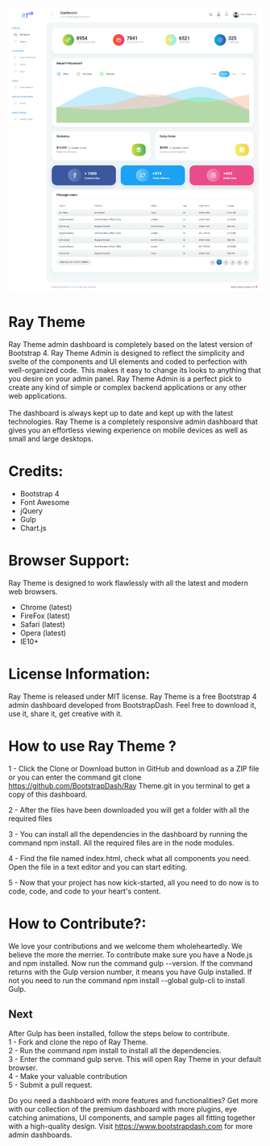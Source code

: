 <a href="http://www.bootstrapdash.com/demo/Ray Theme-admin-free/jquery/" target="_blank">
<img src="https://raw.githubusercontent.com/info-aliahmadi/Ray-Theme/main/images/Demo/RayTheme-Admin.png"></a>

<h1>Ray Theme</h1>
Ray Theme admin dashboard is completely based on the latest version of Bootstrap 4. Ray Theme Admin is designed to reflect the simplicity and svelte of the components and UI elements and coded to perfection with well-organized code. This makes it easy to change its looks to anything that you desire on your admin panel. Ray Theme Admin is a perfect pick to create any kind of simple or complex backend applications or any other web applications.
<br><br>
The dashboard is always kept up to date and kept up with the latest technologies. Ray Theme is a completely responsive admin dashboard that gives you an effortless viewing experience on mobile devices as well as small and large desktops.


<h1>Credits:</h1>

- Bootstrap 4
- Font Awesome
- jQuery
- Gulp
- Chart.js

<h1>Browser Support:</h1>

Ray Theme is designed to work flawlessly with all the latest and modern web browsers.

- Chrome (latest)
- FireFox (latest)
- Safari (latest)
- Opera (latest)
- IE10+  

<h1>License Information:</h1>


Ray Theme is released under MIT license. Ray Theme is a free Bootstrap 4 admin dashboard developed from BootstrapDash. Feel free to download it, use it, share it, get creative with it.

<h1>How to use Ray Theme ?</h1>


1 - Click the Clone or Download button in GitHub and download as a ZIP file or you can enter the command git clone https://github.com/BootstrapDash/Ray Theme.git in you terminal to get a copy of this dashboard.

2 - After the files have been downloaded you will get a folder with all the required files

3 - You can install all the dependencies in the dashboard by running the command npm install. All the required files are in the node modules.

4 - Find the file named index.html, check what all components you need. Open the file in a text editor and you can start editing.

5 - Now that your project has now kick-started, all you need to do now is to code, code, and code to your heart's content.

<h1>How to Contribute?:</h1>


We love your contributions and we welcome them wholeheartedly. We believe the more the merrier.
To contribute make sure you have a Node.js and npm installed. Now run the command gulp --version. If the command returns with the Gulp version number, it means you have Gulp installed. If not you need to run the command npm install --global gulp-cli to install Gulp.

<h2>Next</h2>

After Gulp has been installed, follow the steps below to contribute.
  <br>
	1 - Fork and clone the repo of Ray Theme.
  <br>
	2 - Run the command npm install to install all the dependencies.
  <br>
	3 - Enter the command gulp serve. This will open Ray Theme in your default browser.
  <br>
	4 - Make your valuable contribution
  <br>
	5 - Submit a pull request.


Do you need a dashboard with more features and functionalities? Get more with our collection of the premium dashboard with more plugins, eye catching animations, UI components, and sample pages all fitting together with a high-quality design.
Visit
  <a href="https://www.bootstrapdash.com" target="_blank">https://www.bootstrapdash.com</a> for more admin dashboards.
